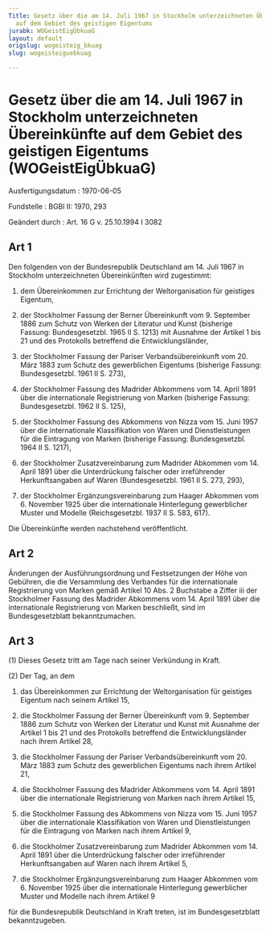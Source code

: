 ```yaml
---
Title: Gesetz über die am 14. Juli 1967 in Stockholm unterzeichneten Übereinkünfte
  auf dem Gebiet des geistigen Eigentums
jurabk: WOGeistEigÜbkuaG
layout: default
origslug: wogeisteig_bkuag
slug: wogeisteiguebkuag

---
```


# Gesetz über die am 14. Juli 1967 in Stockholm unterzeichneten Übereinkünfte auf dem Gebiet des geistigen Eigentums (WOGeistEigÜbkuaG)

Ausfertigungsdatum
:   1970-06-05

Fundstelle
:   BGBl II: 1970, 293

Geändert durch
:   Art. 16 G v. 25.10.1994 I 3082

## Art 1

Den folgenden von der Bundesrepublik Deutschland am 14. Juli 1967 in
Stockholm unterzeichneten Übereinkünften wird zugestimmt:

1.  dem Übereinkommen zur Errichtung der Weltorganisation für geistiges
    Eigentum,


2.  der Stockholmer Fassung der Berner Übereinkunft vom 9. September 1886
    zum Schutz von Werken der Literatur und Kunst (bisherige Fassung:
    Bundesgesetzbl. 1965 II S. 1213) mit Ausnahme der Artikel 1 bis 21 und
    des Protokolls betreffend die Entwicklungsländer,


3.  der Stockholmer Fassung der Pariser Verbandsübereinkunft vom 20. März
    1883 zum Schutz des gewerblichen Eigentums (bisherige Fassung:
    Bundesgesetzbl. 1961 II S. 273),


4.  der Stockholmer Fassung des Madrider Abkommens vom 14. April 1891 über
    die internationale Registrierung von Marken (bisherige Fassung:
    Bundesgesetzbl. 1962 II S. 125),


5.  der Stockholmer Fassung des Abkommens von Nizza vom 15. Juni 1957 über
    die internationale Klassifikation von Waren und Dienstleistungen für
    die Eintragung von Marken (bisherige Fassung: Bundesgesetzbl. 1964 II
    S. 1217),


6.  der Stockholmer Zusatzvereinbarung zum Madrider Abkommen vom 14. April
    1891 über die Unterdrückung falscher oder irreführender
    Herkunftsangaben auf Waren (Bundesgesetzbl. 1961 II S. 273, 293),


7.  der Stockholmer Ergänzungsvereinbarung zum Haager Abkommen vom 6.
    November 1925 über die internationale Hinterlegung gewerblicher Muster
    und Modelle (Reichsgesetzbl. 1937 II S. 583, 617).



Die Übereinkünfte werden nachstehend veröffentlicht.

## Art 2

Änderungen der Ausführungsordnung und Festsetzungen der Höhe von
Gebühren, die die Versammlung des Verbandes für die internationale
Registrierung von Marken gemäß Artikel 10 Abs. 2 Buchstabe a Ziffer
iii der Stockholmer Fassung des Madrider Abkommens vom 14. April 1891
über die internationale Registrierung von Marken beschließt, sind im
Bundesgesetzblatt bekanntzumachen.

## Art 3

(1) Dieses Gesetz tritt am Tage nach seiner Verkündung in Kraft.

(2) Der Tag, an dem

1.  das Übereinkommen zur Errichtung der Weltorganisation für geistiges
    Eigentum nach seinem Artikel 15,


2.  die Stockholmer Fassung der Berner Übereinkunft vom 9. September 1886
    zum Schutz von Werken der Literatur und Kunst mit Ausnahme der Artikel
    1 bis 21 und des Protokolls betreffend die Entwicklungsländer nach
    ihrem Artikel 28,


3.  die Stockholmer Fassung der Pariser Verbandsübereinkunft vom 20. März
    1883 zum Schutz des gewerblichen Eigentums nach ihrem Artikel 21,


4.  die Stockholmer Fassung des Madrider Abkommens vom 14. April 1891 über
    die internationale Registrierung von Marken nach ihrem Artikel 15,


5.  die Stockholmer Fassung des Abkommens von Nizza vom 15. Juni 1957 über
    die internationale Klassifikation von Waren und Dienstleistungen für
    die Eintragung von Marken nach ihrem Artikel 9,


6.  die Stockholmer Zusatzvereinbarung zum Madrider Abkommen vom 14. April
    1891 über die Unterdrückung falscher oder irreführender
    Herkunftsangaben auf Waren nach ihrem Artikel 5,


7.  die Stockholmer Ergänzungsvereinbarung zum Haager Abkommen vom 6.
    November 1925 über die internationale Hinterlegung gewerblicher Muster
    und Modelle nach ihrem Artikel 9



für die Bundesrepublik Deutschland in Kraft treten, ist im
Bundesgesetzblatt bekanntzugeben.

